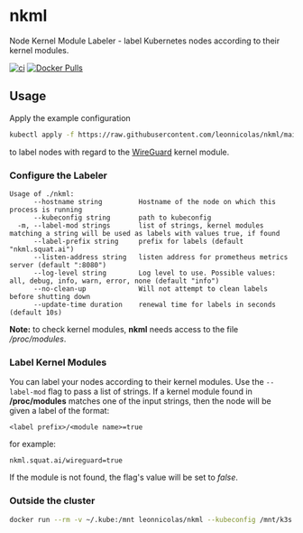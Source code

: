 # nkml

Node Kernel Module Labeler - label Kubernetes nodes according to their kernel modules.

[![ci](https://github.com/leonnicolas/nkml/workflows/ci/badge.svg?branch=main)](https://github.com/leonnicolas/nkml/actions?query=workflow%3Aci)
[![Docker Pulls](https://img.shields.io/docker/pulls/leonnicolas/nkml?color=blue)](https://hub.docker.com/repository/docker/leonnicolas/nkml)

## Usage

Apply the example configuration
```bash
kubectl apply -f https://raw.githubusercontent.com/leonnicolas/nkml/main/example.yaml
```
to label nodes with regard to the [WireGuard](https://www.wireguard.com/) kernel module.

### Configure the Labeler
```
Usage of ./nkml:
      --hostname string         Hostname of the node on which this process is running
      --kubeconfig string       path to kubeconfig
  -m, --label-mod strings       list of strings, kernel modules matching a string will be used as labels with values true, if found
      --label-prefix string     prefix for labels (default "nkml.squat.ai")
      --listen-address string   listen address for prometheus metrics server (default ":8080")
      --log-level string        Log level to use. Possible values: all, debug, info, warn, error, none (default "info")
      --no-clean-up             Will not attempt to clean labels before shutting down
      --update-time duration    renewal time for labels in seconds (default 10s)
```

__Note:__ to check kernel modules, __nkml__ needs access to the file _/proc/modules_.

### Label Kernel Modules
You can label your nodes according to their kernel modules.
Use the `--label-mod` flag to pass a list of strings.
If a kernel module found in __/proc/modules__ matches one of the input strings, then the node will be given a label of the format:
```	
<label prefix>/<module name>=true	
```	
for example:	
```	
nkml.squat.ai/wireguard=true	
```	
If the module is not found, the flag's value will be set to _false_.
 
### Outside the cluster

```bash
docker run --rm -v ~/.kube:/mnt leonnicolas/nkml --kubeconfig /mnt/k3s.yaml --label-mod="wireguard,fantasy" --hostname example_host
```
